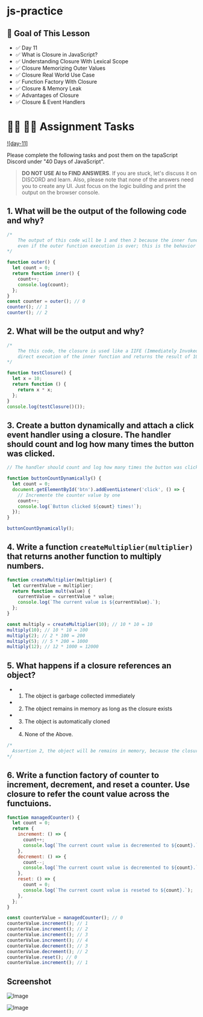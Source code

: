# js-practice

## **🎯 Goal of This Lesson**

- ✅ Day 11
- ✅ What is Closure in JavaScript?
- ✅ Understanding Closure With Lexical Scope
- ✅ Closure Memorizing Outer Values
- ✅ Closure Real World Use Case
- ✅ Function Factory With Closure
- ✅ Closure & Memory Leak
- ✅ Advantages of Closure
- ✅ Closure & Event Handlers

# **👩‍💻 🧑‍💻 Assignment Tasks**

[![day-11]](https://youtu.be/lA7CGz3iHyI 'Video')

Please complete the following tasks and post them on the tapaScript Discord under "40 Days of JavaScript".

> **DO NOT USE AI to FIND ANSWERS**. If you are stuck, let's discuss it on DISCORD and learn. Also, please note that none of the answers need you to create any UI. Just focus on the logic building and print the output on the browser console.

## 1. What will be the output of the following code and why?

```js
/*
    The output of this code will be 1 and then 2 because the inner function keeps the count value
    even if the outer function execution is over; this is the behavior of a closure.
*/

function outer() {
  let count = 0;
  return function inner() {
    count++;
    console.log(count);
  };
}
const counter = outer(); // 0
counter(); // 1
counter(); // 2
```

## 2. What will be the output and why?

```js
/*
    The this code, the closure is used like a IIFE (Immediately Invoked Function Expression), which implies the
    direct execution of the inner function and returns the result of 100 after the call of outer function testclosure().
*/

function testClosure() {
  let x = 10;
  return function () {
    return x * x;
  };
}
console.log(testClosure()());
```

## 3. Create a button dynamically and attach a click event handler using a closure. The handler should count and log how many times the button was clicked.

```js
// The handler should count and log how many times the button was clicked.

function buttonCountDynamically() {
  let count = 0;
  document.getElementById('btn').addEventListener('click', () => {
    // Incremente the counter value by one
    count++;
    console.log(`Button clicked ${count} times!`);
  });
}

buttonCountDynamically();
```

## 4. Write a function `createMultiplier(multiplier)` that returns another function to multiply numbers.

```js
function createMultiplier(multiplier) {
  let currentValue = multiplier;
  return function mult(value) {
    currentValue = currentValue * value;
    console.log(`The current value is ${currentValue}.`);
  };
}

const multiply = createMultiplier(10); // 10 * 10 = 10
multiply(10); // 10 * 10 = 100
multiply(2); // 2 * 100 = 200
multiply(5); // 5 * 200 = 1000
multiply(12); // 12 * 1000 = 12000
```

## 5. What happens if a closure references an object?

- 1. The object is garbage collected immediately
- 2. The object remains in memory as long as the closure exists
- 3. The object is automatically cloned
- 4. None of the Above.

```js
/*
  Assertion 2, the object will be remains in memory, because the closure will keeps it.
*/
```

## 6. Write a function factory of counter to increment, decrement, and reset a counter. Use closure to refer the count value across the functuions.

```js
function managedCounter() {
  let count = 0;
  return {
    increment: () => {
      count++;
      console.log(`The current count value is decremented to ${count}.`);
    },
    decrement: () => {
      count--;
      console.log(`The current count value is decremented to ${count}.`);
    },
    reset: () => {
      count = 0;
      console.log(`The current count value is reseted to ${count}.`);
    },
  };
}

const counterValue = managedCounter(); // 0
counterValue.increment(); // 1
counterValue.increment(); // 2
counterValue.increment(); // 3
counterValue.increment(); // 4
counterValue.decrement(); // 3
counterValue.decrement(); // 2
counterValue.reset(); // 0
counterValue.increment(); // 1
```

## Screenshot

![Image](https://github.com/user-attachments/assets/f0390eda-5538-4e85-a9b8-b3750aff477f)

![Image](https://github.com/user-attachments/assets/f017e186-3669-4093-8c53-5d9783c0c1b8)
